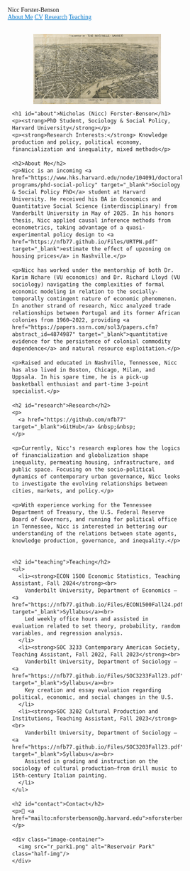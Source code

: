 <html lang="en">
<head>
  <link href="https://fonts.googleapis.com/css2?family=EB+Garamond&display=swap" rel="stylesheet">
  <link rel="shortcut icon" type="image/png" href="favicon.ico?">
  <title>Nicc Forster-Benson</title>

  <meta charset="UTF-8" />
  <meta name="viewport" content="width=device-width, initial-scale=1.0"/>
  <style>
    /* Reset & Base Styles */
    * {
      font-family: 'Garamond','EB Garamond',  serif;
      margin: 0;
      padding: 0;
      box-sizing: border-box;
    }

    body {
      line-height: 1.6;
      color: #333;
      background-color: #f9f9f9;
    }

    .wrapper {
      max-width: 1000px;
      margin: 0 auto 50px auto; 
      padding: 30px 10px 10px 10px;
    }
   .top-bar {
      background-color: #0d2340;
      position: absolute;
      color: white;
      padding: 10px 0 15px 10px;
      text-align: left;
      font-size: 18px;
      top: 0;
      left: 0;
      width: 100%;
      z-index: 1000;
      display: flex;
      flex-wrap: wrap; }
   
    /* Navbar */
      .navbar {
      background-color: #1f1f1f;
      position: absolute;
      justify-content: center; 
      padding: 10px 0 10px 0;
      top: 47px;
      left: 0;
      width: 100%;
      z-index: 1000;
      display: flex;
      flex-wrap: wrap; 
    }
    
    
    .nav-links {
  display: flex;
  align-items: center;
  justify-content: center;
  flex-wrap: wrap;
  gap: 25px;
}

.navbar a {
  color: white;
  padding: 8px 8px;
  text-decoration: none;
  font-size: 18px;
  transition: background 0.2s;
}

.navbar a:hover {
  background-color:  rgba(60, 60, 60);
  border-radius: 4px;
}

    h1, h2 {
      scroll-margin-top: 20px; /* or whatever height your navbar is + some padding */
      margin-bottom: 60px;
      color: #2c3e50;
    }

    p, li {
      margin-bottom: 16px;
      font-size: 16px;
    }

    ul {
      padding-left: 20px;
    }

    a {
      color: #0077cc;
    }

    a:hover {
      text-decoration: underline;
    }

    hr {
      border: none;
      height: 2px;
      background-color: #ddd;
      margin: 40px 0;
    }

    .image-container {
      display: flex;
      flex-wrap: wrap;
      gap: 20px;
      margin: 20px 0;
    }

    .image-container img {
      max-width: 100%;
      height: auto;
      border-radius: 10px;
    }

    .wide-img {
      width: 100%;
      max-height: 300px;
      object-fit: cover;
    }

    .half-img {
      width: 48%;
    }

    }
  </style>
</head>
<body>
   <!-- Top Bar -->
  <div class="top-bar"> Nicc Forster-Benson</div>

  <div class="navbar">
    <div class="nav-links">
      <a href="#about">About Me</a>
      <a href="https://nfb77.github.io/Files/CV_NFB.pdf" target="_blank">CV</a>
      <a href="#research">Research</a>
      <a href="#teaching">Teaching</a>
    </div>
  </div>

  <div class="wrapper">
<img src="nashville_map.jpg" alt="Nashville Map" style="max-width: 75%; height: auto; display: block; margin: 0 auto;">

    <h1 id="about">Nicholas (Nicc) Forster-Benson</h1>
    <p><strong>PhD Student, Sociology & Social Policy, Harvard University</strong></p>
    <p><strong>Research Interests:</strong> Knowledge production and policy, political economy, financialization and inequality, mixed methods</p>

    <h2>About Me</h2>
    <p>Nicc is an incoming <a href="https://www.hks.harvard.edu/node/104091/doctoral-programs/phd-social-policy" target="_blank">Sociology & Social Policy PhD</a> student at Harvard University. He received his BA in Economics and Quantitative Social Science (interdisciplinary) from Vanderbilt University in May of 2025. In his honors thesis, Nicc applied causal inference methods from econometrics, taking advantage of a quasi-experimental policy design to <a href="https://nfb77.github.io/Files/URTPN.pdf" target="_blank">estimate the effect of upzoning on housing prices</a> in Nashville.</p>
    
    <p>Nicc has worked under the mentorship of both Dr. Karim Nchare (VU economics) and Dr. Richard Lloyd (VU sociology) navigating the complexities of formal economic modeling in relation to the socially-temporally contingent nature of economic phenomenon. In another strand of research, Nicc analyzed trade relationships between Portugal and its former African colonies from 1960–2022, providing <a href="https://papers.ssrn.com/sol3/papers.cfm?abstract_id=4874987" target="_blank">quantitative evidence for the persistence of colonial commodity dependence</a> and natural resource exploitation.</p>
    
    <p>Raised and educated in Nashville, Tennessee, Nicc has also lived in Boston, Chicago, Milan, and Uppsala. In his spare time, he is a pick-up basketball enthusiast and part-time 3-point specialist.</p>

    <h2 id="research">Research</h2>
    <p>
      <a href="https://github.com/nfb77" target="_blank">GitHub</a> &nbsp;&nbsp; 
    </p>
        
    <p>Currently, Nicc's research explores how the logics of financialization and globalization shape inequality, permeating housing, infrastructure, and public space. Focusing on the socio-political dynamics of contemporary urban governance, Nicc looks to investigate the evolving relationships between cities, markets, and policy.</p>
    
    <p>With experience working for the Tennessee Department of Treasury, the U.S. Federal Reserve Board of Governors, and running for political office in Tennessee, Nicc is interested in bettering our understanding of the relations between state agents, knowledge production, governance, and inequality.</p>


    <h2 id="teaching">Teaching</h2>
    <ul>
      <li><strong>ECON 1500 Economic Statistics, Teaching Assistant, Fall 2024</strong><br>
        Vanderbilt University, Department of Economics — <a href="https://nfb77.github.io/Files/ECON1500Fall24.pdf" target="_blank">Syllabus</a><br>
        Led weekly office hours and assisted in evaluation related to set theory, probability, random variables, and regression analysis.
      </li>
      <li><strong>SOC 3233 Contemporary American Society, Teaching Assistant, Fall 2022, Fall 2023</strong><br>
        Vanderbilt University, Department of Sociology — <a href="https://nfb77.github.io/Files/SOC3233Fall23.pdf" target="_blank">Syllabus</a><br>
        Key creation and essay evaluation regarding political, economic, and social changes in the U.S.
      </li>
      <li><strong>SOC 3202 Cultural Production and Institutions, Teaching Assistant, Fall 2023</strong><br>
        Vanderbilt University, Department of Sociology — <a href="https://nfb77.github.io/Files/SOC3203Fall23.pdf" target="_blank">Syllabus</a><br>
        Assisted in grading and instruction on the sociology of cultural production—from drill music to 15th-century Italian painting.
      </li>
    </ul>

    <h2 id="contact">Contact</h2>
    <p>📧 <a href="mailto:nforsterbenson@g.harvard.edu">nforsterbenson@g.harvard.edu</a></p>

    <div class="image-container">
      <img src="r_park1.png" alt="Reservoir Park" class="half-img"/>
    </div>
  </div>

</body>
</html>
